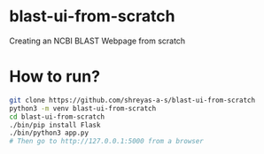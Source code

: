 # blast-ui-from-scratch
Creating an NCBI BLAST Webpage from scratch

# How to run?
```bash
git clone https://github.com/shreyas-a-s/blast-ui-from-scratch
python3 -m venv blast-ui-from-scratch
cd blast-ui-from-scratch
./bin/pip install Flask
./bin/python3 app.py
# Then go to http://127.0.0.1:5000 from a browser
```
